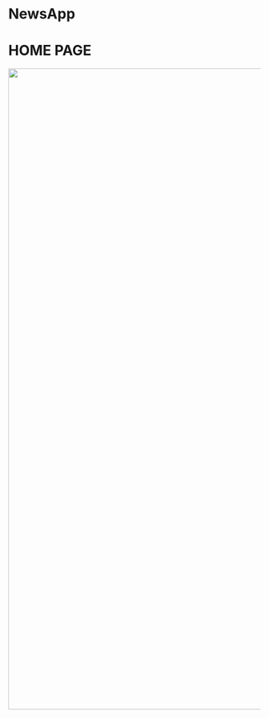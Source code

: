 # NewsApp

# HOME PAGE

<a href="url"><img src="https://user-images.githubusercontent.com/100036367/176227226-a7c2a352-e4b5-4fdd-bc55-95be00d84e0f.png" align="left" height="1280" width="720" ></a>



